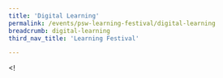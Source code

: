 ```yaml
---
title: 'Digital Learning'
permalink: /events/psw-learning-festival/digital-learning
breadcrumb: digital-learning
third_nav_title: 'Learning Festival'

---
```


<!